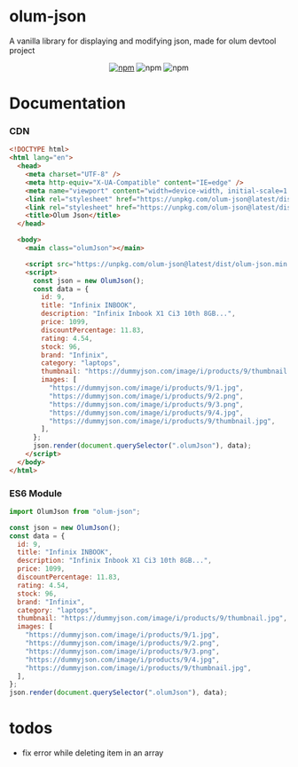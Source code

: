 # olum-json

A vanilla library for displaying and modifying json, made for olum devtool project

<p align="center">
 <a href="https://www.npmjs.com/package/olum-json" target="_blank"><img src="https://img.shields.io/npm/v/olum-json" alt="npm"></a>
 <img src="https://img.shields.io/npm/dm/olum-json" alt="npm">
 <img src="https://img.shields.io/npm/l/olum-json" alt="npm">
</p>

# Documentation

### CDN

```html
<!DOCTYPE html>
<html lang="en">
  <head>
    <meta charset="UTF-8" />
    <meta http-equiv="X-UA-Compatible" content="IE=edge" />
    <meta name="viewport" content="width=device-width, initial-scale=1.0" />
    <link rel="stylesheet" href="https://unpkg.com/olum-json@latest/dist/styles/index.css" />
    <link rel="stylesheet" href="https://unpkg.com/olum-json@latest/dist/styles/themes/materialPalenight.css" />
    <title>Olum Json</title>
  </head>

  <body>
    <main class="olumJson"></main>

    <script src="https://unpkg.com/olum-json@latest/dist/olum-json.min.js"></script>
    <script>
      const json = new OlumJson();
      const data = {
        id: 9,
        title: "Infinix INBOOK",
        description: "Infinix Inbook X1 Ci3 10th 8GB...",
        price: 1099,
        discountPercentage: 11.83,
        rating: 4.54,
        stock: 96,
        brand: "Infinix",
        category: "laptops",
        thumbnail: "https://dummyjson.com/image/i/products/9/thumbnail.jpg",
        images: [
          "https://dummyjson.com/image/i/products/9/1.jpg",
          "https://dummyjson.com/image/i/products/9/2.png",
          "https://dummyjson.com/image/i/products/9/3.png",
          "https://dummyjson.com/image/i/products/9/4.jpg",
          "https://dummyjson.com/image/i/products/9/thumbnail.jpg",
        ],
      };
      json.render(document.querySelector(".olumJson"), data);
    </script>
  </body>
</html>
```

### ES6 Module

```javascript
import OlumJson from "olum-json";

const json = new OlumJson();
const data = {
  id: 9,
  title: "Infinix INBOOK",
  description: "Infinix Inbook X1 Ci3 10th 8GB...",
  price: 1099,
  discountPercentage: 11.83,
  rating: 4.54,
  stock: 96,
  brand: "Infinix",
  category: "laptops",
  thumbnail: "https://dummyjson.com/image/i/products/9/thumbnail.jpg",
  images: [
    "https://dummyjson.com/image/i/products/9/1.jpg",
    "https://dummyjson.com/image/i/products/9/2.png",
    "https://dummyjson.com/image/i/products/9/3.png",
    "https://dummyjson.com/image/i/products/9/4.jpg",
    "https://dummyjson.com/image/i/products/9/thumbnail.jpg",
  ],
};
json.render(document.querySelector(".olumJson"), data);

```


# todos
* fix error while deleting item in an array